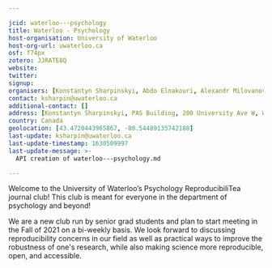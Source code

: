 ```yaml
---

jcid: waterloo---psychology
title: Waterloo - Psychology
host-organisation: University of Waterloo
host-org-url: uwaterloo.ca
osf: f74px
zotero: JJRATE8Q
website: 
twitter: 
signup: 
organisers: [Konstantyn Sharpinskyi, Abdo Elnakouri, Alexandr Milovanov, Takuya Shibayama, Jackson Smith]
contact: ksharpin@uwaterloo.ca
additional-contact: []
address: [Konstantyn Sharpinskyi, PAS Building, 200 University Ave W, Waterloo, ON , N2L 3G1, Canada]
country: Canada
geolocation: [43.4720443965867, -80.54489135742188]
last-update: ksharpin@uwaterloo.ca
last-update-timestamp: 1630509997
last-update-message: >-
  API creation of waterloo---psychology.md

---
```


Welcome to the University of Waterloo’s Psychology ReproducibiliTea journal club! This club is meant for everyone in the department of psychology and beyond!

We are a new club run by senior grad students and plan to start meeting in the Fall of 2021 on a bi-weekly basis. We look forward to discussing reproducibility concerns in our field as well as practical ways to improve the robustness of one's research, while also making science more reproducible, open, and accessible.
